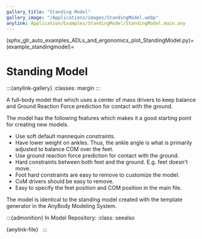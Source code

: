 ```yaml
---
gallery_title: "Standing Model"
gallery_image: "/Applications/images/StandingModel.webp"
anylink: Application/Examples/StandingModel/StandingModel.main.any
---
```


(sphx_glr_auto_examples_ADLs_and_ergonomics_plot_StandingModel.py)=
(example_standingmodel)=
# Standing Model

:::{anylink-gallery}
:classes: margin
:::

A full-body model that which uses a center of mass drivers to keep balance and Ground Reaction Force prediction for contact with the ground.

The model has the following features which makes it a good starting point for creating new models.

- Use soft default mannequin constraints.
- Have lower weight on ankles. Thus, the ankle angle is what is primarily adjusted to balance COM over the feet.
- Use ground reaction force prediction for contact with the ground.
- Hard constraints between both feet and the ground. E.g. feet doesn't move.
- Foot hard constraints are easy to remove to customize the model.
- CoM drivers should be easy to remove.
- Easy to specify the feet position and COM position in the main file.

The model is identical to the standing model created with the  template generator in the AnyBody Modeling System.


:::{admonition} In Model Repository:
:class: seealso

{anylink-file}` `
:::

